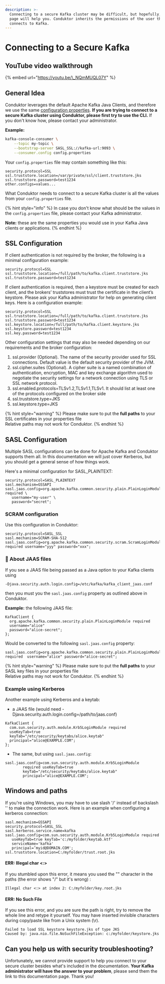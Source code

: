 ```yaml
---
description: >-
  Connecting to a secure Kafka cluster may be difficult, but hopefully, this
  page will help you. Conduktor inherits the permissions of the user that
  connects to Kafka.
---
```


# Connecting to a Secure Kafka

## YouTube video walkthrough

{% embed url="https://youtu.be/\_NQmMUQL07Y" %}

## General Idea

Conduktor leverages the default Apache Kafka Java Clients, and therefore we use the same [configuration properties](https://kafka.apache.org/documentation/#consumerconfigs). **If you are trying to connect to a secure Kafka cluster using Conduktor, please first try to use the CLI.** If you don't know how, please contact your administrator. 

**Example:**

```bash
kafka-console-consumer \
    --topic my-topic \
    --bootstrap-server SASL_SSL://kafka-url:9093 \
    --consumer.config config.properties
```

Your `config.properties` file may contain something like this:

```text
security.protocol=SSL
ssl.truststore.location=/var/private/ssl/client.truststore.jks
ssl.truststore.password=test1234
other.configs=values...
```

What Conduktor needs to connect to a secure Kafka cluster is all the values from your `config.properties` file.

{% hint style="info" %}
In case you don't know what should be the values in the `config.properties` file, please contact your Kafka administrator. 

**Note:** these are the same properties you would use in your Kafka Java clients or applications. 
{% endhint %}

## SSL Configuration

If client authentication is not required by the broker, the following is a minimal configuration example:

```text
security.protocol=SSL
ssl.truststore.location=/full/path/to/kafka.client.truststore.jks
ssl.truststore.password=test1234
```

If client authentication is required, then a keystore must be created for each client, and the brokers’ truststores must trust the certificate in the client’s keystore. Please ask your Kafka administrator for help on generating client keys. Here is a configuration example:

```text
security.protocol=SSL
ssl.truststore.location=/full/path/to/kafka.client.truststore.jks
ssl.truststore.password=test1234
ssl.keystore.location=/full/path/to/kafka.client.keystore.jks
ssl.keystore.password=test1234
ssl.key.password=test1234
```

Other configuration settings that may also be needed depending on our requirements and the broker configuration:

1. ssl.provider \(Optional\). The name of the security provider used for SSL connections. Default value is the default security provider of the JVM.
2. ssl.cipher.suites \(Optional\). A cipher suite is a named combination of authentication, encryption, MAC and key exchange algorithm used to negotiate the security settings for a network connection using TLS or SSL network protocol.
3. ssl.enabled.protocols=TLSv1.2,TLSv1.1,TLSv1. It should list at least one of the protocols configured on the broker side
4. ssl.truststore.type=JKS
5. ssl.keystore.type=JKS

{% hint style="warning" %}
Please make sure to put the **full paths** to your SSL certificates in your properties file  
Relative paths may not work for Conduktor. 
{% endhint %}

## SASL Configuration

Multiple SASL configurations can be done for Apache Kafka and Conduktor supports them all. In this documentation we will just cover Kerberos, but you should get a general sense of how things work. 

Here's a minimal configuration for SASL\_PLAINTEXT:

```text
security.protocol=SASL_PLAINTEXT
sasl.mechanism=GSSAPI
sasl.jaas.config=org.apache.kafka.common.security.plain.PlainLoginModule required \
   username="my-user" \
   password="secret";
```

### SCRAM configuration

Use this configuration in Conduktor:

```text
security.protocol=SASL_SSL
sasl.mechanism=SCRAM-SHA-512
sasl.jaas.config=org.apache.kafka.common.security.scram.ScramLoginModule required username="yyy" password="xxx";
```

### 🚨 About JAAS files

If you see a JAAS file being passed as a Java option to your Kafka clients using

```text
-Djava.security.auth.login.config=/etc/kafka/kafka_client_jaas.conf
```

then you must you the `sasl.jaas.config` property as outlined above in Conduktor.

**Example:** the following JAAS file:

```text
KafkaClient {
  org.apache.kafka.common.security.plain.PlainLoginModule required
  username="alice"
  password="alice-secret";
};
```

Would be converted to the following `sasl.jaas.config` property:

```text
sasl.jaas.config=org.apache.kafka.common.security.plain.PlainLoginModule required  username="alice" password="alice-secret";
```

{% hint style="warning" %}
Please make sure to put the **full paths** to your SASL key files in your properties file  
Relative paths may not work for Conduktor. 
{% endhint %}

### Example using Kerberos

Another example using Kerberos and a keytab:

* a JAAS file \(would need -Djava.security.auth.login.config=/path/to/jaas.conf\)

```text
KafkaClient {
  com.sun.security.auth.module.Krb5LoginModule required
  useKeyTab=true
  keyTab="/etc/security/keytabs/alice.keytab"
  principal="alice@EXAMPLE.COM";
};
```

* The same, but using `sasl.jaas.config`:

```text
sasl.jaas.config=com.sun.security.auth.module.Krb5LoginModule 
        required useKeyTab=true 
        keyTab="/etc/security/keytabs/alice.keytab"
        principal="alice@EXAMPLE.COM";
```

## Windows and paths

If you're using Windows, you may have to use slash '/' instead of backslash '\' to make the connection work. Here is an example when configuring a kerberos connection:

```text
sasl.mechanism=GSSAPI
security.protocol=SASL_SSL
sasl.kerberos.service.name=kafka
sasl.jaas.config=com.sun.security.auth.module.Krb5LoginModule required
   useKeyTab=true keyTab='c:/myfolder/keytab.ktf'
   serviceName='kafka'
   principal=’myid@DOMAIN.COM';
ssl.truststore.location=C:/myfolder/trust.root.jks
```

#### ERR: Illegal char &lt;:&gt;

If you stumbled upon this error, it means you used the "\" character in the paths \(the error shows "/" but it's wrong\) :

```text
Illegal char <:> at index 2: ‪C:/myfolder/key.root.jks
```

#### ERR: No Such File

If you see this error, and you are sure the path is right, try to remove the whole line and retype it yourself. You may have inserted invisible characters during copy/paste like from a Unix system \(\r\).

```text
Failed to load SSL keystore keystore.jks‪ of type JKS
Caused by: java.nio.file.NoSuchFileException: c:/myfolder/keystore.jks‪
```

## Can you help us with security troubleshooting?

Unfortunately, we cannot provide support to help you connect to your secure cluster besides what's included in the documentation. **Your Kafka administrator will have the answer to your problem**, please send them the link to this documentation page. Thank you!

